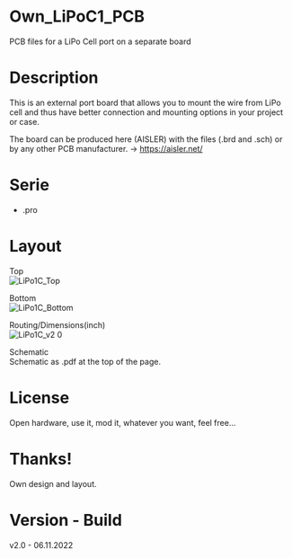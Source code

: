 # Own_LiPoC1_PCB

PCB files for a LiPo Cell port on a separate board 

# Description

This is an external port board that allows you to mount the wire from LiPo cell and thus have better connection and mounting options in your project or case.

The board can be produced here (AISLER) with the files (.brd and .sch) or by any other PCB manufacturer. -> https://aisler.net/

# Serie

- .pro

# Layout

Top<br>
![LiPo1C_Top](https://user-images.githubusercontent.com/88975406/204136453-c7727b5e-b2c6-422d-9eb1-955dbfe0c764.png)

Bottom<br>
![LiPo1C_Bottom](https://user-images.githubusercontent.com/88975406/204136464-2b0c9f7b-1f4a-4b89-a4f8-5f0ef59c7d0a.png)

Routing/Dimensions(inch)<br>
![LiPo1C_v2 0](https://user-images.githubusercontent.com/88975406/204136492-70ccf65d-b0dc-43eb-b3ae-c3ad64a0e4a3.png)

Schematic<br>
Schematic as .pdf at the top of the page.

# License

Open hardware, use it, mod it, whatever you want, feel free...

# Thanks!

Own design and layout.

# Version - Build

v2.0 - 06.11.2022
